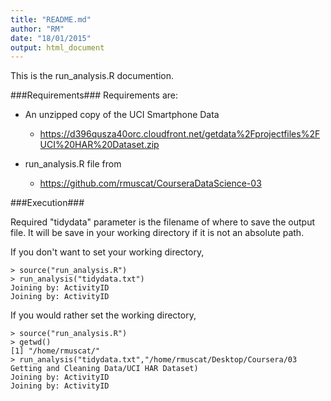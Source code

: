 ```yaml
---
title: "README.md"
author: "RM"
date: "18/01/2015"
output: html_document
---
```


This is the run_analysis.R documention.

###Requirements###
Requirements are:

  * An unzipped copy of the UCI Smartphone Data

    + https://d396qusza40orc.cloudfront.net/getdata%2Fprojectfiles%2FUCI%20HAR%20Dataset.zip

  * run_analysis.R file from

    + https://github.com/rmuscat/CourseraDataScience-03

###Execution###

Required "tidydata" parameter is the filename of where to save the output file. It will be save in your working directory if it is not an absolute path.

If you don't want to set your working directory,
```
> source("run_analysis.R")
> run_analysis("tidydata.txt")
Joining by: ActivityID
Joining by: ActivityID
```
If you would rather set the working directory,

```
> source("run_analysis.R")
> getwd()
[1] "/home/rmuscat/"
> run_analysis("tidydata.txt","/home/rmuscat/Desktop/Coursera/03 Getting and Cleaning Data/UCI HAR Dataset)
Joining by: ActivityID
Joining by: ActivityID
```
